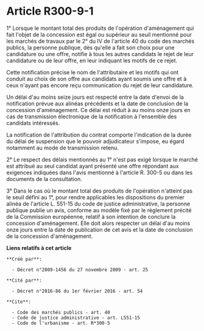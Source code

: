 # Article R300-9-1

1° Lorsque le montant total des produits de l'opération d'aménagement qui fait l'objet de la concession est égal ou supérieur
au seuil mentionné pour les marchés de travaux par le 2° du IV de l'article 40 du code des marchés publics, la personne
publique, dès qu'elle a fait son choix pour une candidature ou une offre, notifie à tous les autres candidats le rejet de
leur candidature ou de leur offre, en leur indiquant les motifs de ce rejet. 

Cette notification précise le nom de l'attributaire et les motifs qui ont conduit au choix de son offre aux candidats ayant
soumis une offre et à ceux n'ayant pas encore reçu communication du rejet de leur candidature. 

Un délai d'au moins seize jours est respecté entre la date d'envoi de la notification prévue aux alinéas précédents et la
date de conclusion de la concession d'aménagement. Ce délai est réduit à au moins onze jours en cas de transmission
électronique de la notification à l'ensemble des candidats intéressés. 

La notification de l'attribution du contrat comporte l'indication de la durée du délai de suspension que le pouvoir
adjudicateur s'impose, eu égard notamment au mode de transmission retenu. 

2° Le respect des délais mentionnés au 1° n'est pas exigé lorsque le marché est attribué au seul candidat ayant présenté une
offre répondant aux exigences indiquées dans l'avis mentionné à l'article R. 300-5 ou dans les documents de la consultation. 

3° Dans le cas où le montant total des produits de l'opération n'atteint pas le seuil défini au 1°, pour rendre applicables
les dispositions du premier alinéa de l'article L. 551-15 du code de justice administrative, la personne publique publie un
avis, conforme au modèle fixé par le règlement précité de la Commission européenne, relatif à son intention de conclure la
concession d'aménagement. Elle doit alors respecter un délai d'au moins onze jours entre la date de publication de cet avis
et la date de conclusion de la concession d'aménagement.

**Liens relatifs à cet article**

	**Créé par**:

	  - Décret n°2009-1456 du 27 novembre 2009 - art. 25

	**Cité par**:

	  - Décret n°2016-86 du 1er février 2016 - art. 54

	**Cite**:

	  - Code des marchés publics - art. 40
	  - Code de justice administrative - art. L551-15
	  - Code de l'urbanisme - art. R*300-5
